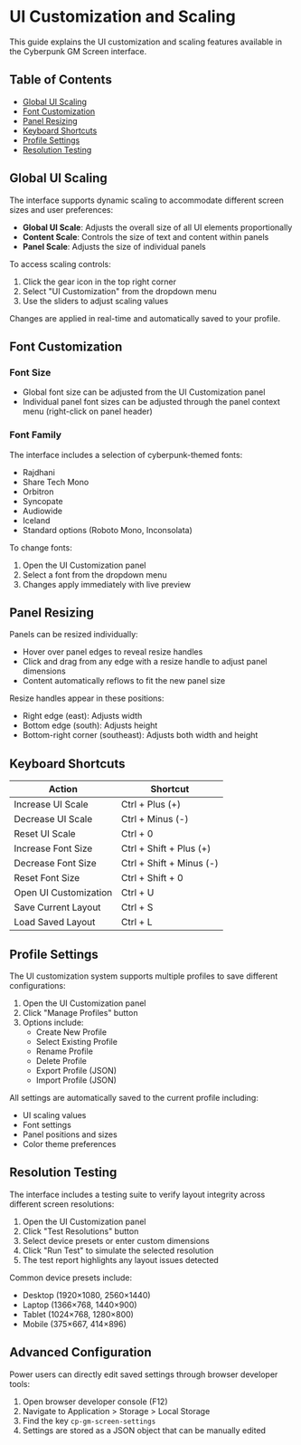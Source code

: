 # UI Customization and Scaling

This guide explains the UI customization and scaling features available in the Cyberpunk GM Screen interface.

## Table of Contents
- [Global UI Scaling](#global-ui-scaling)
- [Font Customization](#font-customization)
- [Panel Resizing](#panel-resizing)
- [Keyboard Shortcuts](#keyboard-shortcuts)
- [Profile Settings](#profile-settings)
- [Resolution Testing](#resolution-testing)

## Global UI Scaling

The interface supports dynamic scaling to accommodate different screen sizes and user preferences:

- **Global UI Scale**: Adjusts the overall size of all UI elements proportionally
- **Content Scale**: Controls the size of text and content within panels
- **Panel Scale**: Adjusts the size of individual panels

To access scaling controls:
1. Click the gear icon in the top right corner
2. Select "UI Customization" from the dropdown menu
3. Use the sliders to adjust scaling values

Changes are applied in real-time and automatically saved to your profile.

## Font Customization

### Font Size
- Global font size can be adjusted from the UI Customization panel
- Individual panel font sizes can be adjusted through the panel context menu (right-click on panel header)

### Font Family
The interface includes a selection of cyberpunk-themed fonts:
- Rajdhani
- Share Tech Mono
- Orbitron
- Syncopate
- Audiowide
- Iceland
- Standard options (Roboto Mono, Inconsolata)

To change fonts:
1. Open the UI Customization panel
2. Select a font from the dropdown menu
3. Changes apply immediately with live preview

## Panel Resizing

Panels can be resized individually:
- Hover over panel edges to reveal resize handles
- Click and drag from any edge with a resize handle to adjust panel dimensions
- Content automatically reflows to fit the new panel size

Resize handles appear in these positions:
- Right edge (east): Adjusts width
- Bottom edge (south): Adjusts height
- Bottom-right corner (southeast): Adjusts both width and height

## Keyboard Shortcuts

| Action | Shortcut |
|--------|----------|
| Increase UI Scale | Ctrl + Plus (+) |
| Decrease UI Scale | Ctrl + Minus (-) |
| Reset UI Scale | Ctrl + 0 |
| Increase Font Size | Ctrl + Shift + Plus (+) |
| Decrease Font Size | Ctrl + Shift + Minus (-) |
| Reset Font Size | Ctrl + Shift + 0 |
| Open UI Customization | Ctrl + U |
| Save Current Layout | Ctrl + S |
| Load Saved Layout | Ctrl + L |

## Profile Settings

The UI customization system supports multiple profiles to save different configurations:

1. Open the UI Customization panel
2. Click "Manage Profiles" button
3. Options include:
   - Create New Profile
   - Select Existing Profile
   - Rename Profile
   - Delete Profile
   - Export Profile (JSON)
   - Import Profile (JSON)

All settings are automatically saved to the current profile including:
- UI scaling values
- Font settings
- Panel positions and sizes
- Color theme preferences

## Resolution Testing

The interface includes a testing suite to verify layout integrity across different screen resolutions:

1. Open the UI Customization panel
2. Click "Test Resolutions" button
3. Select device presets or enter custom dimensions
4. Click "Run Test" to simulate the selected resolution
5. The test report highlights any layout issues detected

Common device presets include:
- Desktop (1920×1080, 2560×1440)
- Laptop (1366×768, 1440×900)
- Tablet (1024×768, 1280×800)
- Mobile (375×667, 414×896)

## Advanced Configuration

Power users can directly edit saved settings through browser developer tools:
1. Open browser developer console (F12)
2. Navigate to Application > Storage > Local Storage
3. Find the key `cp-gm-screen-settings`
4. Settings are stored as a JSON object that can be manually edited